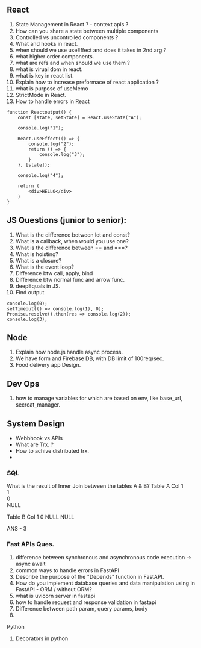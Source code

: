 ## React
1. State Management in React ? - context apis ?
2. How can you share a state between multiple components
3. Controlled vs uncontrolled components ? 
4. What and hooks in react.
5. when should we use useEffect and does it takes in 2nd arg ?
6. what higher order components.
7. what are refs and when should we use them ?
8. what is virual dom in react.
9. what is key in react list.
10. Explain how to increase preformace of react application ?
11. what is purpose of useMemo
12. StrictMode in React.
13. How to handle errors in React
```
function Reactoutput() {
    const [state, setState] = React.useState("A");

    console.log("1");

    React.useEffect(() => {
        console.log("2");
        return () => {
            console.log("3");
        }
    }, [state]);

    console.log("4");

    return (
        <div>HELLO</div>
    )
}
```

## JS Questions (junior to senior):
1. What is the difference between let and const?
2. What is a callback, when would you use one?
3. What is the difference between == and ===?
4. What is hoisting?
5. What is a closure?
6. What is the event loop?
7. Difference btw call, apply, bind
8. Difference btw normal func and arrow func.
9. deepEquals in JS.
10. Find output
```
console.log(0);
setTimeout(() => console.log(1), 0);
Promise.resolve().then(res => console.log(2));
console.log(3);
```

## Node
1. Explain how node.js handle async process.
2. We have form and Firebase DB, with DB limit of 100req/sec.
3. Food delivery app Design.

## Dev Ops
1. how to manage variables for which are based on env, like base_url, secreat_manager.


## System Design 
- Webbhook vs APIs 
- What are Trx. ?
- How to achive distributed trx.
- 

### SQL
What is the result of Inner Join between the tables A & B?
Table A
Col
1  
1  
0   
NULL
 
Table B
Col
1
0
NULL
NULL

ANS - 3


### Fast APIs Ques.
1.  difference between synchronous and asynchronous code execution -> async await
2.  common ways to handle errors in FastAPI
3.  Describe the purpose of the "Depends" function in FastAPI.
4.  How do you implement database queries and data manipulation using in FastAPI - ORM / without ORM?
5.  what is uvicorn server in fastapi
6.  how to handle request and response validation in fastapi
7.  Difference between path param, query params, body
8.   


Python 
1. Decorators in python
